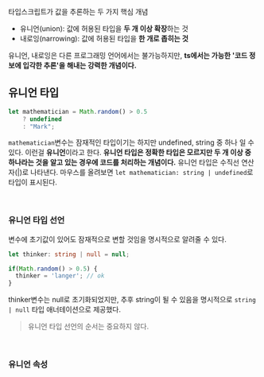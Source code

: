 타입스크립트가 값을 추론하는 두 가지 핵심 개념

- 유니언(union): 값에 허용된 타입을 **두 개 이상 확장**하는 것
- 내로잉(narrowing): 값에 허용된 타입을 **한 개로 좁히는 것**

유니언, 내로잉은 다른 프로그래밍 언어에서는 불가능하지만, **ts에서는 가능한 '코드 정보에 입각한 추론'을 해내는 강력한 개념이다.**

## 유니언 타입

```ts
let mathematician = Math.random() > 0.5
	? undefined
	: "Mark";
```

`mathematician`변수는 잠재적인 타입이기는 하지만 undefined, string 중 하나 일 수 있다. 이런걸 **유니언**이라고 한다. **유니언 타입은 정확한 타입은 모르지만 두 개 이상 중 하나라는 것을 알고 있는 경우에 코드를 처리하는 개념이다.** 유니언 타입은 수직선 연산자(|)로 나타낸다. 마우스를 올려보면 `let mathematician: string | undefined`로 타입이 표시된다.

<br />

### 유니언 타입 선언

변수에 초기값이 있어도 잠재적으로 변할 것임을 명시적으로 알려줄 수 있다.

```ts
let thinker: string | null = null;

if(Math.random() > 0.5) {
  thinker = 'langer'; // ok
}
```

thinker변수는 null로 초기화되었지만, 추후 string이 될 수 있음을 명시적으로 `string | null` 타입 애너테이션으로 제공했다.

> 유니언 타입 선언의 순서는 중요하지 않다.

<br />

### 유니언 속성

